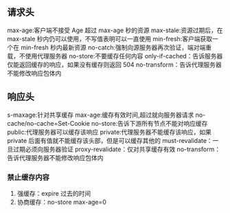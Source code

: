 <!-- @format -->

## 请求头

max-age:客户端不接受 Age 超过 max-age 秒的资源
max-stale:资源过期后，在 max-stale 秒内仍可以使用，不写值表明可以一直使用
min-fresh:客户端获取一个在 min-fresh 秒内最新资源
no-catch:强制向源服务器再次验证，端对端重载，不使用代理服务器
no-store:不要缓存任何内容
only-if-cached：告诉服务器仅能返回缓存的响应，如果没有缓存则返回 504
no-transform：告诉代理服务器不能修改响应包体内

## 响应头

s-maxage:针对共享缓存
max-age:缓存有效时间,超过就向服务器请求
no-cache/no-cache=Set-Cookie
no-store:告诉下游所有节点不能对响应缓存
public:代理服务器可以缓存该响应
private:代理服务器不能缓存该响应，如果 private 后面有值就不能缓存该头部，但是可以缓存其他的
must-revalidate：一旦过期必须向服务器验证
proxy-revalidate：仅对共享缓存有效
no-transform：告诉代理服务器不能修改响应包体内

### 禁止缓存内容

1. 强缓存：expire 过去的时间
2. 协商缓存：no-store max-age=0
